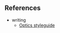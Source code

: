 ## References

- writing
    - [Optics styleguide](https://bullhorn.atlassian.net/wiki/plugins/servlet/ac/net.veniture.confluence.cloud.macrosuite/macrosuite-styleguide-caelor?user.isExternalCollaborator=false)